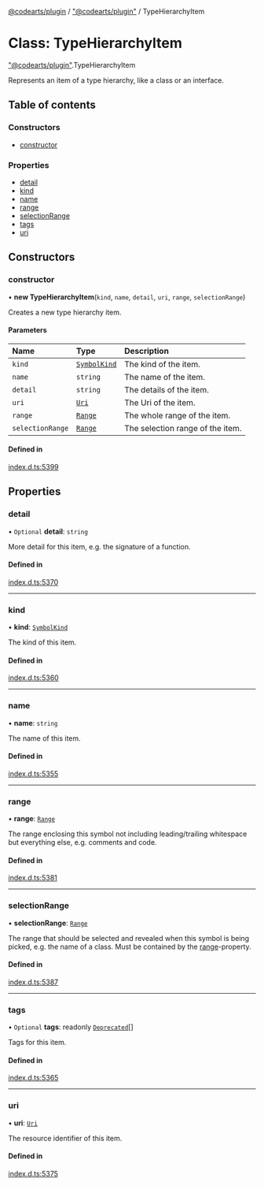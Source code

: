 [@codearts/plugin](../README.md) / ["@codearts/plugin"](../modules/_codearts_plugin_.md) / TypeHierarchyItem

# Class: TypeHierarchyItem

["@codearts/plugin"](../modules/_codearts_plugin_.md).TypeHierarchyItem

Represents an item of a type hierarchy, like a class or an interface.

## Table of contents

### Constructors

- [constructor](codearts_plugin_.TypeHierarchyItem.md#constructor)

### Properties

- [detail](codearts_plugin_.TypeHierarchyItem.md#detail)
- [kind](codearts_plugin_.TypeHierarchyItem.md#kind)
- [name](codearts_plugin_.TypeHierarchyItem.md#name)
- [range](codearts_plugin_.TypeHierarchyItem.md#range)
- [selectionRange](codearts_plugin_.TypeHierarchyItem.md#selectionrange)
- [tags](codearts_plugin_.TypeHierarchyItem.md#tags)
- [uri](codearts_plugin_.TypeHierarchyItem.md#uri)

## Constructors

### constructor

• **new TypeHierarchyItem**(`kind`, `name`, `detail`, `uri`, `range`, `selectionRange`)

Creates a new type hierarchy item.

#### Parameters

| Name | Type | Description |
| :------ | :------ | :------ |
| `kind` | [`SymbolKind`](../enums/codearts_plugin_.SymbolKind.md) | The kind of the item. |
| `name` | `string` | The name of the item. |
| `detail` | `string` | The details of the item. |
| `uri` | [`Uri`](codearts_plugin_.Uri.md) | The Uri of the item. |
| `range` | [`Range`](codearts_plugin_.Range.md) | The whole range of the item. |
| `selectionRange` | [`Range`](codearts_plugin_.Range.md) | The selection range of the item. |

#### Defined in

[index.d.ts:5399](https://github.com/shuyaqian/cloudide-plugin-api/blob/3fbdd11/index.d.ts#L5399)

## Properties

### detail

• `Optional` **detail**: `string`

More detail for this item, e.g. the signature of a function.

#### Defined in

[index.d.ts:5370](https://github.com/shuyaqian/cloudide-plugin-api/blob/3fbdd11/index.d.ts#L5370)

___

### kind

• **kind**: [`SymbolKind`](../enums/codearts_plugin_.SymbolKind.md)

The kind of this item.

#### Defined in

[index.d.ts:5360](https://github.com/shuyaqian/cloudide-plugin-api/blob/3fbdd11/index.d.ts#L5360)

___

### name

• **name**: `string`

The name of this item.

#### Defined in

[index.d.ts:5355](https://github.com/shuyaqian/cloudide-plugin-api/blob/3fbdd11/index.d.ts#L5355)

___

### range

• **range**: [`Range`](codearts_plugin_.Range.md)

The range enclosing this symbol not including leading/trailing whitespace
but everything else, e.g. comments and code.

#### Defined in

[index.d.ts:5381](https://github.com/shuyaqian/cloudide-plugin-api/blob/3fbdd11/index.d.ts#L5381)

___

### selectionRange

• **selectionRange**: [`Range`](codearts_plugin_.Range.md)

The range that should be selected and revealed when this symbol is being
picked, e.g. the name of a class. Must be contained by the [range](codearts_plugin_.TypeHierarchyItem.md#range)-property.

#### Defined in

[index.d.ts:5387](https://github.com/shuyaqian/cloudide-plugin-api/blob/3fbdd11/index.d.ts#L5387)

___

### tags

• `Optional` **tags**: readonly [`Deprecated`](../enums/codearts_plugin_.SymbolTag.md#deprecated)[]

Tags for this item.

#### Defined in

[index.d.ts:5365](https://github.com/shuyaqian/cloudide-plugin-api/blob/3fbdd11/index.d.ts#L5365)

___

### uri

• **uri**: [`Uri`](codearts_plugin_.Uri.md)

The resource identifier of this item.

#### Defined in

[index.d.ts:5375](https://github.com/shuyaqian/cloudide-plugin-api/blob/3fbdd11/index.d.ts#L5375)
